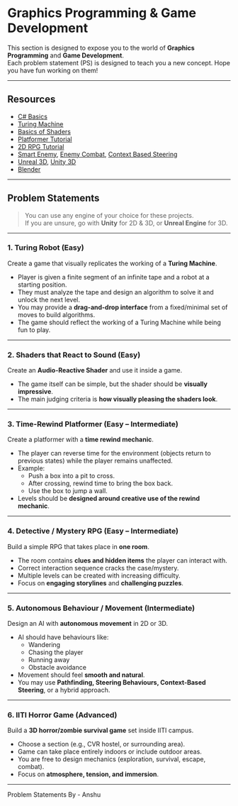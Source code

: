 # Graphics Programming & Game Development

This section is designed to expose you to the world of **Graphics Programming** and **Game Development**.  
Each problem statement (PS) is designed to teach you a new concept. Hope you have fun working on them!

---

## Resources

- [C# Basics](https://youtube.com/playlist?list=PLzDRvYVwl53t2GGC4rV_AmH7vSvSqjVmz&si=dGMgbAWolPAi3hJh)
- [Turing Machine](https://youtu.be/dNRDvLACg5Q?si=whXVWTkU3fGNY_DI)
- [Basics of Shaders](https://youtube.com/playlist?list=PLS6sInD7ThM3giqACaYCBtIhkMNucqmna&si=Tv-GnAZbrSviC5Z9)
- [Platformer Tutorial](https://youtube.com/playlist?list=PLgOEwFbvGm5o8hayFB6skAfa8Z-mw4dPV&si=3p3PQ3q2WnMVepfy)
- [2D RPG Tutorial](https://youtube.com/playlist?list=PLvdaHZw6zzmt94YFtnfzTLtgkyZlNh9go&si=Pt0gN2GBg7nhrLh0)
- [Smart Enemy](https://youtu.be/wC9iu7cuQjI?si=Ip7T0uhxZI_7BBY2), [Enemy Combat](https://youtu.be/6BrZryMz-ac?si=dQL_lCMNmxkeNgQP), [Context Based Steering](https://youtu.be/tIfC00BE6z8?si=TmP7W2EHL6rx8E2H)
- [Unreal 3D](https://youtu.be/YSuIbcIwp9w?si=b_yq6M3aLrmDEz0N), [Unity 3D](https://youtube.com/playlist?list=PLtLToKUhgzwm1rZnTeWSRAyx9tl8VbGUE&si=65adWfF6ssQBAs26)
- [Blender](https://youtu.be/B0J27sf9N1Y?si=2ZaTNJX4mc6bE6YJ)

---

## Problem Statements

> You can use any engine of your choice for these projects.  
> If you are unsure, go with **Unity** for 2D & 3D, or **Unreal Engine** for 3D.

---

### 1. Turing Robot (Easy)

Create a game that visually replicates the working of a **Turing Machine**.

- Player is given a finite segment of an infinite tape and a robot at a starting position.
- They must analyze the tape and design an algorithm to solve it and unlock the next level.
- You may provide a **drag-and-drop interface** from a fixed/minimal set of moves to build algorithms.
- The game should reflect the working of a Turing Machine while being fun to play.

---

### 2. Shaders that React to Sound (Easy)

Create an **Audio-Reactive Shader** and use it inside a game.

- The game itself can be simple, but the shader should be **visually impressive**.
- The main judging criteria is **how visually pleasing the shaders look**.

---

### 3. Time-Rewind Platformer (Easy – Intermediate)

Create a platformer with a **time rewind mechanic**.

- The player can reverse time for the environment (objects return to previous states) while the player remains unaffected.
- Example:
  - Push a box into a pit to cross.
  - After crossing, rewind time to bring the box back.
  - Use the box to jump a wall.
- Levels should be **designed around creative use of the rewind mechanic**.

---

### 4. Detective / Mystery RPG (Easy – Intermediate)

Build a simple RPG that takes place in **one room**.

- The room contains **clues and hidden items** the player can interact with.
- Correct interaction sequence cracks the case/mystery.
- Multiple levels can be created with increasing difficulty.
- Focus on **engaging storylines** and **challenging puzzles**.

---

### 5. Autonomous Behaviour / Movement (Intermediate)

Design an AI with **autonomous movement** in 2D or 3D.

- AI should have behaviours like:
  - Wandering
  - Chasing the player
  - Running away
  - Obstacle avoidance
- Movement should feel **smooth and natural**.
- You may use **Pathfinding, Steering Behaviours, Context-Based Steering**, or a hybrid approach.

---

### 6. IITI Horror Game (Advanced)

Build a **3D horror/zombie survival game** set inside IITI campus.

- Choose a section (e.g., CVR hostel, or surrounding area).
- Game can take place entirely indoors or include outdoor areas.
- You are free to design mechanics (exploration, survival, escape, combat).
- Focus on **atmosphere, tension, and immersion**.

---

Problem Statements By - Anshu
